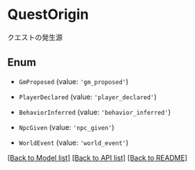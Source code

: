 # QuestOrigin

クエストの発生源

## Enum

* `GmProposed` (value: `'gm_proposed'`)

* `PlayerDeclared` (value: `'player_declared'`)

* `BehaviorInferred` (value: `'behavior_inferred'`)

* `NpcGiven` (value: `'npc_given'`)

* `WorldEvent` (value: `'world_event'`)

[[Back to Model list]](../README.md#documentation-for-models) [[Back to API list]](../README.md#documentation-for-api-endpoints) [[Back to README]](../README.md)
